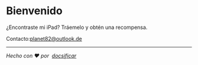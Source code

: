 # Bienvenido

¿Encontraste mi iPad? Tráemelo y obtén una recompensa.

Contacto:[planet82@outlook.de](mailto:planet82@outlook.de)

* * *

_Hecho con ❤️ por  [docsificar](https://docsify.js.org/)_

